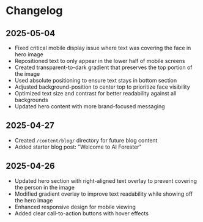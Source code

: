 # Changelog

## 2025-05-04
- Fixed critical mobile display issue where text was covering the face in hero image
- Repositioned text to only appear in the lower half of mobile screens
- Created transparent-to-dark gradient that preserves the top portion of the image
- Used absolute positioning to ensure text stays in bottom section
- Adjusted background-position to center top to prioritize face visibility
- Optimized text size and contrast for better readability against all backgrounds
- Updated hero content with more brand-focused messaging

## 2025-04-27
- Created `/content/blog/` directory for future blog content
- Added starter blog post: "Welcome to AI Forester"

## 2025-04-26
- Updated hero section with right-aligned text overlay to prevent covering the person in the image
- Modified gradient overlay to improve text readability while showing off the hero image
- Enhanced responsive design for mobile viewing
- Added clear call-to-action buttons with hover effects
